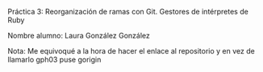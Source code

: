 Práctica 3: Reorganización de ramas con Git. Gestores de intérpretes de Ruby

Nombre alumno: Laura González González

Nota: Me equivoqué a la hora de hacer el enlace al repositorio y en vez de llamarlo gph03 puse gorigin
